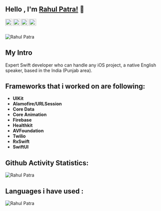 ## Hello , I'm [Rahul Patra!](https://in.linkedin.com/in/rahul-patra-b57453178?trk=people-guest_people_search-card/) 👋

<a href="https://in.linkedin.com/in/rahul-patra-b57453178">
  <img align="left" alt="Rahul Patra's Linkdin" width="22px" src="https://cdn.jsdelivr.net/npm/simple-icons@v3/icons/linkedin.svg" />
</a>
<a href="https://github.com/rahulpatra003">
  <img align="left" alt="Rahul Patra's Github" width="22px" src="https://cdn.jsdelivr.net/npm/simple-icons@v3/icons/github.svg" />
</a>
<a href="https://www.instagram.com/rahulpatra003/">
  <img align="left" alt=Rahul Patra's Instagram" width="22px" src="https://cdn.jsdelivr.net/npm/simple-icons@v3/icons/instagram.svg" />
</a>
<a href="https://www.facebook.com/rahul.patra.106902">
  <img align="left" alt="Rahul Patra's Facebook" width="22px" src="https://cdn.jsdelivr.net/npm/simple-icons@v3/icons/facebook.svg" />
</a>
<br/><br/>
<p align="left"> <img src="https://komarev.com/ghpvc/?username=rahulpatra003&label=Profile%20views&color=0e75b6&style=flat" alt="Rahul Patra" /> </p>

<h2 align="left">
    My Intro
</h2>
Expert Swift developer who can handle any iOS project, a native English speaker, based in the India (Punjab area).

                
<h2 align="left">
    Frameworks that i worked on are following:
</h2>

- **UIKit**
- **Alamofire/URLSession**
- **Core Data**
- **Core Animation**
- **Firebase**
- **Healthkit**
- **AVFoundation**
- **Twilio**
- **RxSwift**
- **SwiftUI**
                
<h2 align="left">
    Github Activity Statistics:
</h2>

<p align="left"> <img src="https://github-readme-stats.vercel.app/api?username=rahulpatra003&show_icons=true&count_private=true" alt="Rahul Patra" /> </p>     

<h2 align="left">
    Languages i have used :
</h2>
<p align="left"> <img src="https://github-readme-stats.vercel.app/api/top-langs/?username=rahulpatra003&layout=compact&langs_count=10&hide=Objective-C,JavaScript" alt="Rahul Patra" /> </p>     
